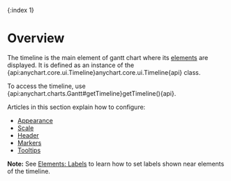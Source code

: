 {:index 1}
# Overview

The timeline is the main element of gantt chart where its [elements](Elements) are displayed. It is defined as an instance of the {api:anychart.core.ui.Timeline}anychart.core.ui.Timeline{api} class.

To access the timeline, use {api:anychart.charts.Gantt#getTimeline}getTimeline(){api}.

Articles in this section explain how to configure:

* [Appearance](Appearance)
* [Scale](Scale)
* [Header](Header)
* [Markers](Markers)
* [Tooltips](Tooltips)

**Note:** See [Elements: Labels](../Elements#labels) to learn how to set labels shown near elements of the timeline.